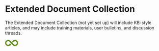 [title]: # (Extended Document Collection)
[tags]: # (DevOps Secrets Vault,DSV,)
[priority]: # (9000)

# Extended Document Collection

The Extended Document Collection (not yet set up) will include KB-style articles, and may include training materials, user bulletins, and discussion threads.

![Article End](../dsv-bug.png)

  

  
